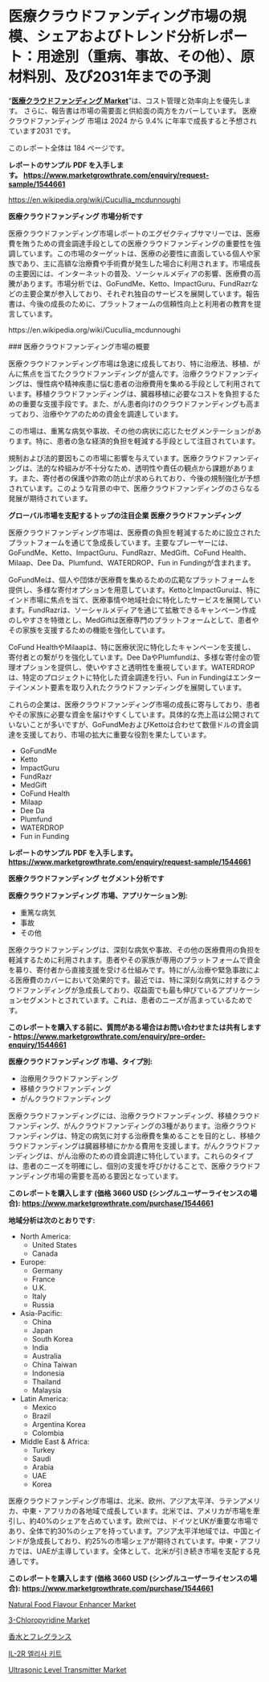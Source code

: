 <p><h1>医療クラウドファンディング市場の規模、シェアおよびトレンド分析レポート：用途別（重病、事故、その他）、原材料別、及び2031年までの予測</h1></p><p>&ldquo;<strong><a href="https://www.marketgrowthrate.com/global-medical-crowdfunding-market-r1544661">医療クラウドファンディング Market</a></strong>&rdquo;は、コスト管理と効率向上を優先します。 さらに、報告書は市場の需要面と供給面の両方をカバーしています。 医療クラウドファンディング 市場は 2024 から 9.4% に年率で成長すると予想されています2031 です。</p>
<p>このレポート全体は 184 ページです。</p>
<p><strong>レポートのサンプル PDF を入手します。&nbsp;<a href="https://www.marketgrowthrate.com/enquiry/request-sample/1544661">https://www.marketgrowthrate.com/enquiry/request-sample/1544661</a></strong></p>
<p><a href="https://en.wikipedia.org/wiki/Cucullia_mcdunnoughi">https://en.wikipedia.org/wiki/Cucullia_mcdunnoughi</a></p>
<p><strong>医療クラウドファンディング 市場分析です</strong></p>
<p><p>医療クラウドファンディング市場レポートのエグゼクティブサマリーでは、医療費を賄うための資金調達手段としての医療クラウドファンディングの重要性を強調しています。この市場のターゲットは、医療の必要性に直面している個人や家族であり、主に高額な治療費や手術費が発生した場合に利用されます。市場成長の主要因には、インターネットの普及、ソーシャルメディアの影響、医療費の高騰があります。市場分析では、GoFundMe、Ketto、ImpactGuru、FundRazrなどの主要企業が参入しており、それぞれ独自のサービスを展開しています。報告書は、今後の成長のために、プラットフォームの信頼性向上と利用者の教育を提言しています。</p></p>
<p>https://en.wikipedia.org/wiki/Cucullia_mcdunnoughi</p>
<p><p>### 医療クラウドファンディング市場の概要</p><p>医療クラウドファンディング市場は急速に成長しており、特に治療法、移植、がんに焦点を当てたクラウドファンディングが盛んです。治療クラウドファンディングは、慢性病や精神疾患に悩む患者の治療費用を集める手段として利用されています。移植クラウドファンディングは、臓器移植に必要なコストを負担するための重要な支援手段です。また、がん患者向けのクラウドファンディングも高まっており、治療やケアのための資金を調達しています。</p><p>この市場は、重篤な病気や事故、その他の病状に応じたセグメンテーションがあります。特に、患者の急な経済的負担を軽減する手段として注目されています。</p><p>規制および法的要因もこの市場に影響を与えています。医療クラウドファンディングは、法的な枠組みが不十分なため、透明性や責任の観点から課題があります。また、寄付者の保護や詐欺の防止が求められており、今後の規制強化が予想されています。このような背景の中で、医療クラウドファンディングのさらなる発展が期待されています。</p></p>
<p><strong>グローバル市場を支配するトップの注目企業 医療クラウドファンディング</strong></p>
<p><p>医療クラウドファンディング市場は、医療費の負担を軽減するために設立されたプラットフォームを通じて急成長しています。主要なプレーヤーには、GoFundMe、Ketto、ImpactGuru、FundRazr、MedGift、CoFund Health、Milaap、Dee Da、Plumfund、WATERDROP、Fun in Fundingが含まれます。</p><p>GoFundMeは、個人や団体が医療費を集めるための広範なプラットフォームを提供し、多様な寄付オプションを用意しています。KettoとImpactGuruは、特にインド市場に焦点を当て、医療事情や地域社会に特化したサービスを展開しています。FundRazrは、ソーシャルメディアを通じて拡散できるキャンペーン作成のしやすさを特徴とし、MedGiftは医療専門のプラットフォームとして、患者やその家族を支援するための機能を強化しています。</p><p>CoFund HealthやMilaapは、特に医療状況に特化したキャンペーンを支援し、寄付者との繋がりを強化しています。Dee DaやPlumfundは、多様な寄付金の管理オプションを提供し、使いやすさと透明性を重視しています。WATERDROPは、特定のプロジェクトに特化した資金調達を行い、Fun in Fundingはエンターテインメント要素を取り入れたクラウドファンディングを展開しています。</p><p>これらの企業は、医療クラウドファンディング市場の成長に寄与しており、患者やその家族に必要な資金を届けやすくしています。具体的な売上高は公開されていないことが多いですが、GoFundMeおよびKettoは合わせて数億ドルの資金調達を支援しており、市場の拡大に重要な役割を果たしています。</p></p>
<p><ul><li>GoFundMe</li><li>Ketto</li><li>ImpactGuru</li><li>FundRazr</li><li>MedGift</li><li>CoFund Health</li><li>Milaap</li><li>Dee Da</li><li>Plumfund</li><li>WATERDROP</li><li>Fun in Funding</li></ul></p>
<p><strong>レポートのサンプル PDF を入手します。 <a href="https://www.marketgrowthrate.com/enquiry/request-sample/1544661">https://www.marketgrowthrate.com/enquiry/request-sample/1544661</a></strong></p>
<p><strong>医療クラウドファンディング セグメント分析です</strong></p>
<p><strong>医療クラウドファンディング 市場、アプリケーション別:</strong></p>
<p><ul><li>重篤な病気</li><li>事故</li><li>その他</li></ul></p>
<p><p>医療クラウドファンディングは、深刻な病気や事故、その他の医療費用の負担を軽減するために利用されます。患者やその家族が専用のプラットフォームで資金を募り、寄付者から直接支援を受ける仕組みです。特にがん治療や緊急事故による医療費のカバーにおいて効果的です。最近では、特に深刻な病気に対するクラウドファンディングが急成長しており、収益面でも最も伸びているアプリケーションセグメントとされています。これは、患者のニーズが高まっているためです。</p></p>
<p><strong>このレポートを購入する前に、質問がある場合はお問い合わせまたは共有します - <a href="https://www.marketgrowthrate.com/enquiry/pre-order-enquiry/1544661">https://www.marketgrowthrate.com/enquiry/pre-order-enquiry/1544661</a></strong></p>
<p><strong>医療クラウドファンディング 市場、タイプ別:</strong></p>
<p><ul><li>治療用クラウドファンディング</li><li>移植クラウドファンディング</li><li>がんクラウドファンディング</li></ul></p>
<p><p>医療クラウドファンディングには、治療クラウドファンディング、移植クラウドファンディング、がんクラウドファンディングの3種があります。治療クラウドファンディングは、特定の病気に対する治療費を集めることを目的とし、移植クラウドファンディングは臓器移植にかかる費用を支援します。がんクラウドファンディングは、がん治療のための資金調達に特化しています。これらのタイプは、患者のニーズを明確にし、個別の支援を呼びかけることで、医療クラウドファンディング市場の需要を高める要因となっています。</p></p>
<p><strong>このレポートを購入します (価格 3660 USD (シングルユーザーライセンスの場合): <a href="https://www.marketgrowthrate.com/purchase/1544661">https://www.marketgrowthrate.com/purchase/1544661</a></strong></p>
<p><strong>地域分析は次のとおりです:</strong></p>
<p><ul>
    <li>
        North America:
        <ul>
            <li>United States</li>
            <li>Canada</li>
        </ul>
    </li>
    <li>
        Europe:
        <ul>
            <li>Germany</li>
            <li>France</li>
            <li>U.K.</li>
            <li>Italy</li>
            <li>Russia</li>
        </ul>
    </li>
    <li>
        Asia-Pacific:
        <ul>
            <li>China</li>
            <li>Japan</li>
            <li>South Korea</li>
            <li>India</li>
            <li>Australia</li>
            <li>China Taiwan</li>
            <li>Indonesia</li>
            <li>Thailand</li>
            <li>Malaysia</li>
        </ul>
    </li>
    <li>
        Latin America:
        <ul>
            <li>Mexico</li>
            <li>Brazil</li>
            <li>Argentina Korea</li>
            <li>Colombia</li>
        </ul>
    </li>
    <li>
        Middle East & Africa:
        <ul>
            <li>Turkey</li>
            <li>Saudi</li>
            <li>Arabia</li>
            <li>UAE</li>
            <li>Korea</li>
        </ul>
    </li>
    </ul></p>
<p><p>医療クラウドファンディング市場は、北米、欧州、アジア太平洋、ラテンアメリカ、中東・アフリカの各地域で成長しています。北米では、アメリカが市場を牽引し、約40%のシェアを占めています。欧州では、ドイツとUKが重要な市場であり、全体で約30%のシェアを持っています。アジア太平洋地域では、中国とインドが急成長しており、約25%の市場シェアが期待されています。中東・アフリカでは、UAEが主導しています。全体として、北米が引き続き市場を支配する見通しです。</p></p>
<p><strong>このレポートを購入します (価格 3660 USD (シングルユーザーライセンスの場合): <a href="https://www.marketgrowthrate.com/purchase/1544661">https://www.marketgrowthrate.com/purchase/1544661</a></strong></p>
<p><p><a href="https://github.com/mauripalmi/Market-Research-Report-List-5/blob/main/natural-food-flavour-enhancer-market.md">Natural Food Flavour Enhancer Market</a></p><p><a href="https://issuu.com/reportprime-2/docs/3-chloropyridine-market-size-2030.p_ee88686dbbf8ef">3-Chloropyridine Market</a></p><p><a href="https://medium.com/@amir.vaghari/%E9%A6%99%E6%B0%B4%E3%81%A8%E9%A6%99%E3%82%8A%E5%B8%82%E5%A0%B4%E3%81%AE%E8%AA%BF%E6%9F%BB%E5%A0%B1%E5%91%8A%E6%9B%B8-2024%E5%B9%B4%E3%81%8B%E3%82%892031%E5%B9%B4%E3%81%BE%E3%81%A7%E3%81%AE%E5%B9%B4%E5%B9%B3%E5%9D%87%E6%88%90%E9%95%B7%E7%8E%87-cagr-%E3%81%8C5-5-%E3%81%AE%E5%AE%89%E5%AE%9A%E3%81%97%E3%81%9F%E5%B8%82%E5%A0%B4%E4%BA%88%E6%B8%AC%E3%81%A8%E6%88%90%E9%95%B7%E3%81%AE%E8%A6%8B%E9%80%9A%E3%81%97-607620465467?postPublishedType=repub">香水とフレグランス</a></p><p><a href="https://medium.com/@philip.paige_33635/%EA%B8%80%EB%A1%9C%EB%B2%8C-il-2r-elisa-%ED%82%A4%ED%8A%B8-%EC%82%B0%EC%97%85-%EB%B6%84%EC%84%9D-%EB%B3%B4%EA%B3%A0%EC%84%9C-il-2r-elisa-%ED%82%A4%ED%8A%B8-%EC%8B%9C%EC%9E%A5-%EA%B7%9C%EB%AA%A8-%EC%A0%90%EC%9C%A0%EC%9C%A8-%EB%B0%8F-%EC%9C%A0%ED%98%95-%EC%A0%95%EB%9F%89%EC%A0%81-%EB%B0%98%EC%A0%95%EB%9F%89%EC%A0%81-%EC%9D%91%EC%9A%A9-%EB%B6%84%EC%95%BC-%EB%A9%B4%EC%97%AD%ED%95%99-%EC%97%B0%EA%B5%AC-%EC%A2%85%EC%96%91%ED%95%99-%EC%97%B0%EA%B5%AC-%EC%9E%90%EA%B0%80%EB%A9%B4%EC%97%AD-1706c4a843a9?postPublishedType=repub">IL-2R 엘리사 키트</a></p><p><a href="https://www.linkedin.com/pulse/ultrasonic-level-transmitter-industry-insights-report-analyzing-vgtcf?trackingId=jRYaKVfgT%2F2rm%2BF7YdGyGg%3D%3D">Ultrasonic Level Transmitter Market</a></p></p>